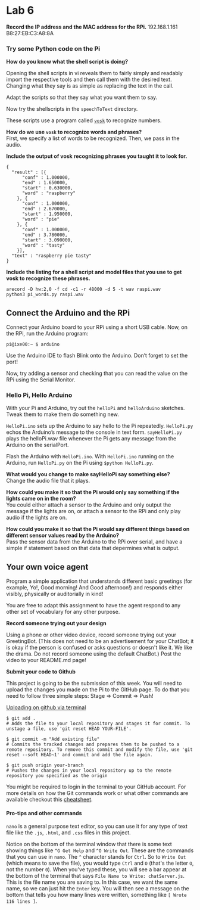 # Lab 6  
**Record the IP address and the MAC address for the RPi.**
192.168.1.161  
B8:27:EB:C3:A8:8A  

### Try some Python code on the Pi

**How do you know what the shell script is doing?**

Opening the shell scripts in vi reveals them to fairly simply and readably import the respective tools and then call them with the desired text. Changing what they say is as simple as replacing the text in the call.

Adapt the scripts so that they say what you want them to say.

Now try the shellscripts in the ``speechToText`` directory.

These scripts use a program called [``vosk``](https://alphacephei.com/vosk/) to recognize numbers.

**How do we use ``vosk`` to recognize words and phrases?**  
First, we specify a list of words to be recognized. Then, we pass in the audio.  

**Include the output of vosk recognizing phrases you taught it to look for.**

```shell
{
  "result" : [{
      "conf" : 1.000000,
      "end" : 1.650000,
      "start" : 0.630000,
      "word" : "raspberry"
    }, {
      "conf" : 1.000000,
      "end" : 2.670000,
      "start" : 1.950000,
      "word" : "pie"
    }, {
      "conf" : 1.000000,
      "end" : 3.780000,
      "start" : 3.090000,
      "word" : "tasty"
    }],
  "text" : "raspberry pie tasty"
}
```


**Include the listing for a shell script and model files that you use to get vosk to recognize these phrases.**
```shell
arecord -D hw:2,0 -f cd -c1 -r 48000 -d 5 -t wav raspi.wav
python3 pi_words.py raspi.wav
```

## Connect the Arduino and the RPi

Connect your Arduino board to your RPi using a short USB cable.
Now, on the RPi, run the Arduino program:

```shell
pi@ixe00:~ $ arduino
```

Use the Arduino IDE to flash Blink onto the Arduino. Don’t forget to set the port!

Now, try adding a sensor and checking that you can read the value on the RPi using the Serial Monitor.

### Hello Pi, Hello Arduino

With your Pi and Arduino, try out the ``helloPi`` and ``helloArduino`` sketches. Tweak them to make them do something new.

``HelloPi.ino`` sets up the Arduino to say hello to the Pi repeatedly.
``HelloPi.py`` echos the Arduino’s message to the console in text form.
``sayHelloPi.py`` plays the helloPi.wav file whenever the Pi gets any message from the Arduino on the serialPort.

Flash the Arduino with ``HelloPi.ino``.
With ``HelloPi.ino`` running on the Arduino, run ``HelloPi.py`` on the Pi using ``$python HelloPi.py``.

**What would you change to make sayHelloPi say something else?**  
Change the audio file that it plays.

**How could you make it so that the Pi would only say something if the lights came on in the room?**  
You could either attach a sensor to the Arduino and only output the message if the lights are on, or attach a sensor to the RPi and only play audio if the lights are on.

**How could you make it so that the Pi would say different things based on different sensor values read by the Arduino?**  
Pass the sensor data from the Arduino to the RPi over serial, and have a simple if statement based on that data that depermines what is output.
## Your own voice agent

Program a simple application that understands different basic greetings (for example, Yo!, Good morning! And Good afternoon!) and responds either visibly, physically or auditorially in kind!

You are free to adapt this assignment to have the agent respond to any other set of vocabulary for any other purpose.

**Record someone trying out your design**

Using a phone or other video device, record someone trying out your GreetingBot. (This does not need to be an advertisement for your ChatBot; it is okay if the person is confused or asks questions or doesn't like it. We like the drama. Do not record someone using the default ChatBot.) Post the video to your README.md page!

**Submit your code to Github**

This project is going to be the submission of this week. You will need to upload the changes you made on the Pi to the GitHub page. To do that you need to follow three simple steps: Stage => Commit => Push!

[Uploading on github via terminal](https://docs.github.com/en/free-pro-team@latest/github/managing-files-in-a-repository/adding-a-file-to-a-repository-using-the-command-line)

```
$ git add .
# Adds the file to your local repository and stages it for commit. To unstage a file, use 'git reset HEAD YOUR-FILE'.

$ git commit -m "Add existing file"
# Commits the tracked changes and prepares them to be pushed to a remote repository. To remove this commit and modify the file, use 'git reset --soft HEAD~1' and commit and add the file again.

$ git push origin your-branch
# Pushes the changes in your local repository up to the remote repository you specified as the origin
```

You might be required to login in the terminal to your GitHub account. For more details on how the Git commands work or what other commands are available checkout this [cheatsheet](https://education.github.com/git-cheat-sheet-education.pdf).  


#### Pro-tips and other commands
`nano` is a general purpose text editor, so you can use it for any type of text file like the `.js`, `.html`, and `.css` files in this project.

Notice on the bottom of the terminal window that there is some text showing things like `^G Get Help` and `^O Write Out`. These are the commands that you can use in `nano`. The `^` character stands for `Ctrl`. So to `Write Out` (which means to save the file), you would type `Ctrl` and `O` (that's the letter `O`, not the number `0`). When you've typed these, you will see a bar appear at the bottom of the terminal that says `File Name to Write: chatServer.js`. This is the file name you are saving to. In this case, we want the same name, so we can just hit the `Enter` key. You will then see a message on the bottom that tells you how many lines were written, something like `[ Wrote 116 lines ]`.
